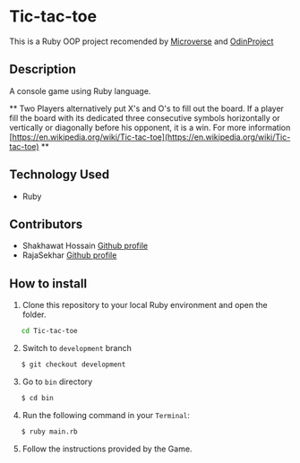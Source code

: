 # Tic-tac-toe
This is a Ruby OOP project recomended by [Microverse](https://www.microverse.org/) and [OdinProject](https://www.theodinproject.com/courses/ruby-programming/lessons/oop) 
## Description
A console game using Ruby language. 

** Two Players alternatively put X's and O's to fill out the board. If a player fill the board with its dedicated three consecutive symbols horizontally or vertically or diagonally before his opponent, it is a win. For more information [https://en.wikipedia.org/wiki/Tic-tac-toe](https://en.wikipedia.org/wiki/Tic-tac-toe) **

## Technology Used
<ul>
<li>Ruby</li>
</ul>

## Contributors

 - Shakhawat Hossain [Github profile](https://github.com/shshamim63) 
 - RajaSekhar [Github profile](https://github.com/IBTechRaj)

## How to install

1. Clone this repository to your local Ruby environment and open the folder.
```bash
   cd Tic-tac-toe
```
2. Switch to `development` branch
```bash
   $ git checkout development
```
3. Go to `bin` directory
```bash
   $ cd bin
```
4. Run the following command in your `Terminal`:
```bash
   $ ruby main.rb
```
5. Follow the instructions provided by the Game.
